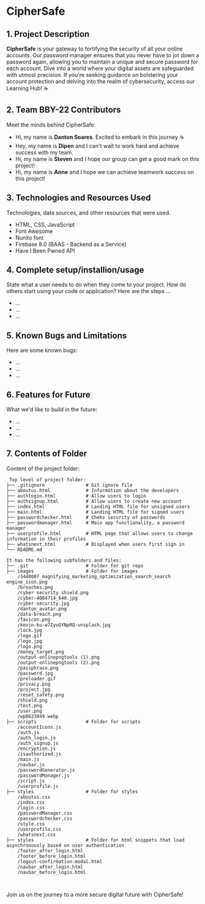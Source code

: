 # CipherSafe

## 1. Project Description
**CipherSafe** is your gateway to fortifying the security of all your online accounts. Our password manager ensures that you never have to jot down a password again, allowing you to maintain a unique and secure password for each account. Dive into a world where your digital assets are safeguarded with utmost precision. If you're seeking guidance on bolstering your account protection and delving into the realm of cybersecurity, access our Learning Hub! ☕

## 2. Team BBY-22 Contributors
Meet the minds behind CipherSafe:
* Hi, my name is **Danton Soares**. Excited to embark in this journey ☕
* Hey, my name is **Dipen** and I can't wait to work hard and achieve success with my team.
* Hi, my name is **Steven** and I hope our group can get a good mark on this project!
* Hi, my name is **Anne** and I hope we can achieve teamwork success on this project!
	
## 3. Technologies and Resources Used
Technologies, data sources, and other resources that were used.
* HTML, CSS, JavaScript
* Font Awesome
* Nunito font
* Firebase 8.0 (BAAS - Backend as a Service)
* Have I Been Pwned API

## 4. Complete setup/installion/usage
State what a user needs to do when they come to your project.  How do others start using your code or application?
Here are the steps ...
* ...
* ...
* ...

## 5. Known Bugs and Limitations
Here are some known bugs:
* ...
* ...
* ...

## 6. Features for Future
What we'd like to build in the future:
* ...
* ...
* ...
	
## 7. Contents of Folder
Content of the project folder:

```
 Top level of project folder: 
├── .gitignore               # Git ignore file
├── aboutus.html             # Information about the developers
├── authlogin.html           # Allow users to login
├── authsignup.html          # Allow users to create new account
├── index.html               # Landing HTML file for unsigned users
├── main.html                # Landing HTML file for signed users
├── passwordchecker.html     # Cheks security of passwords
├── passwordmanager.html     # Main app functionality, a password manager
├── userprofile.html         # HTML page that allows users to change information in their profiles
├── whatsnext.html           # Displayed when users first sign in
└── README.md

It has the following subfolders and files:
├── .git                     # Folder for git repo
├── images                   # Folder for images
    /3448007_magnifying_marketing_optimization_search_search engine_icon.png
    /breaches.png
    /cyber security shield.png
    /cyber-4084714_640.jpg  
    /cyber-security.jpg     
    /danton_avatar.png      
    /data-breach.png        
    /favicon.png            
    /kevin-ku-w7ZyuGYNpRQ-unsplash.jpg 
    /lock.jpg            
    /logo.gif
    /logo.jpg
    /logo.png
    /money_target.png               
    /output-onlinepngtools (1).png 
    /output-onlinepngtools (2).png 
    /passphrase.png                 
    /password.jpg      
    /preloader.gif     
    /privacy.png       
    /project.jpg       
    /reset_safety.png  
    /shield.png        
    /test.png          
    /user.png          
    /wp8623049.webp    
├── scripts                  # Folder for scripts
    /accountIcons.js
    /auth.js
    /auth_login.js
    /auth_signup.js
    /encryption.js
    /isauthorized.js
    /main.js
    /navbar.js
    /passwordGenerator.js
    /passwordManager.js
    /script.js
    /userprofile.js
├── styles                   # Folder for styles
    /aboutus.css        
    /index.css          
    /login.css          
    /passwordManager.css
    /passwordchecker.css
    /style.css          
    /userprofile.css    
    /whatsnext.css   
├── styles                   # Folder for html snippets that load asynchronously based on user authentication
    /footer_after_login.html
    /footer_before_login.html
    /logout-confirmation-modal.html
    /navbar_after_login.html
    /navbar_before_login.html   



```

Join us on the journey to a more secure digital future with CipherSafe!


